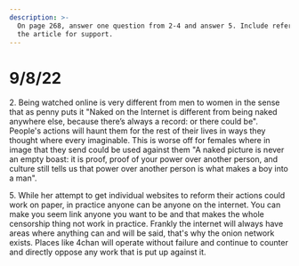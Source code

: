 ```yaml
---
description: >-
  On page 268, answer one question from 2-4 and answer 5. Include references to
  the article for support.
---
```


# 9/8/22

2\. Being watched online is very different from men to women in the sense that as penny puts it "Naked on the Internet is different from being naked anywhere else, because there’s always a record: or there could be". People's actions will haunt them for the rest of their lives in ways they thought where every imaginable. This is worse off for females where in image that they send could be used against them "A naked picture is never an empty boast: it is proof, proof of your power over another person, and culture still tells us that power over another person is what makes a boy into a man".&#x20;

5\. While her attempt to get individual websites to reform their actions could work on paper, in practice anyone can be anyone on the internet. You can make you seem link anyone you want to be and that makes the whole censorship thing not work in practice. Frankly the internet will always have areas where anything can and will be said, that's why the onion network exists. Places like 4chan will operate without failure and continue to counter and directly oppose any work that is put up against it.
